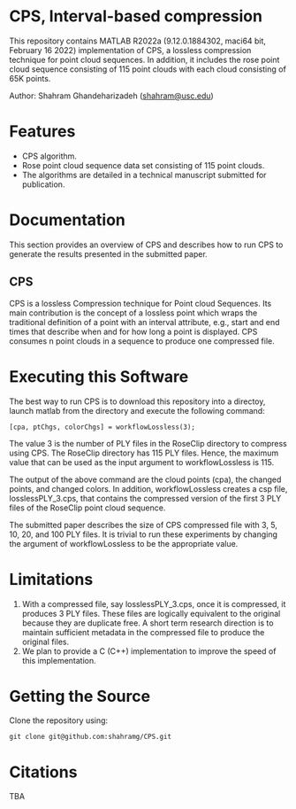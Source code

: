 # CPS, Interval-based compression
This repository contains MATLAB R2022a (9.12.0.1884302, maci64 bit, February 16 2022) implementation of CPS, a lossless compression technique for point cloud sequences.  In addition, it includes the rose point cloud sequence consisting of 115 point clouds with each cloud consisting of 65K points.  

Author:  Shahram Ghandeharizadeh (shahram@usc.edu)

# Features

  * CPS algorithm.
  * Rose point cloud sequence data set consisting of 115 point clouds.
  * The algorithms are detailed in a technical manuscript submitted for publication.

# Documentation

This section provides an overview of CPS and describes how to run CPS to generate the results presented in the submitted paper.

## CPS
CPS is a lossless Compression technique for Point cloud Sequences.  Its main contribution is the concept of a lossless point which wraps the traditional definition of a point with an interval attribute, e.g., start and end times that describe when and for how long a point is displayed. CPS consumes n point clouds in a sequence to produce one compressed file.

# Executing this Software
The best way to run CPS is to download this repository into a directoy, launch matlab from the directory and execute the following command:
```
[cpa, ptChgs, colorChgs] = workflowLossless(3);
```
The value 3 is the number of PLY files in the RoseClip directory to compress using CPS.  The RoseClip directory has 115 PLY files.  Hence, the maximum value that can be used as the input argument to workflowLossless is 115.

The output of the above command are the cloud points (cpa), the changed points, and changed colors.  In addition, workflowLossless creates a csp file, losslessPLY_3.cps, that contains the compressed version of the first 3 PLY files of the RoseClip point cloud sequence.

The submitted paper describes the size of CPS compressed file with 3, 5, 10, 20, and 100 PLY files.  It is trivial to run these experiments by changing the argument of workflowLossless to be the appropriate value.


# Limitations
1. With a compressed file, say losslessPLY_3.cps, once it is compressed, it produces 3 PLY files.  These files are logically equivalent to the original because they are duplicate free.  A short term research direction is to maintain sufficient metadata in the compressed file to produce the original files.
2. We plan to provide a C (C++) implementation to improve the speed of this implementation.

# Getting the Source
Clone the repository using:
```
git clone git@github.com:shahramg/CPS.git
```

# Citations
TBA

```
